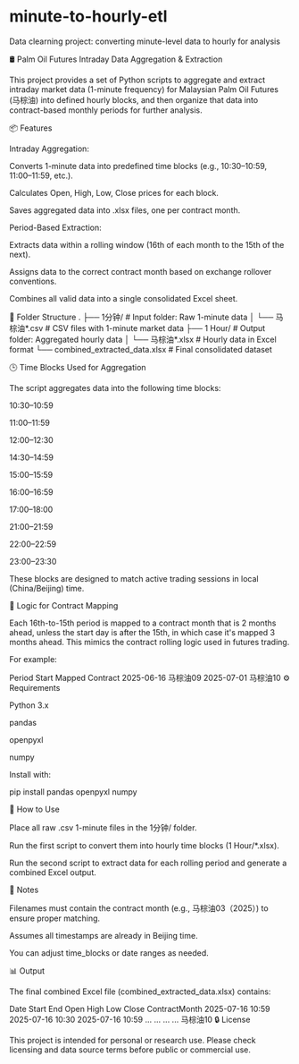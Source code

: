 # minute-to-hourly-etl
Data clearning project: converting minute-level data to hourly for analysis

🛢️ Palm Oil Futures Intraday Data Aggregation & Extraction

This project provides a set of Python scripts to aggregate and extract intraday market data (1-minute frequency) for Malaysian Palm Oil Futures (马棕油) into defined hourly blocks, and then organize that data into contract-based monthly periods for further analysis.

📦 Features

Intraday Aggregation:

Converts 1-minute data into predefined time blocks (e.g., 10:30–10:59, 11:00–11:59, etc.).

Calculates Open, High, Low, Close prices for each block.

Saves aggregated data into .xlsx files, one per contract month.

Period-Based Extraction:

Extracts data within a rolling window (16th of each month to the 15th of the next).

Assigns data to the correct contract month based on exchange rollover conventions.

Combines all valid data into a single consolidated Excel sheet.

📁 Folder Structure
.
├── 1分钟/                          # Input folder: Raw 1-minute data
│   └── 马棕油*.csv                # CSV files with 1-minute market data
├── 1 Hour/                        # Output folder: Aggregated hourly data
│   └── 马棕油*.xlsx              # Hourly data in Excel format
└── combined_extracted_data.xlsx  # Final consolidated dataset

🕒 Time Blocks Used for Aggregation

The script aggregates data into the following time blocks:

10:30–10:59

11:00–11:59

12:00–12:30

14:30–14:59

15:00–15:59

16:00–16:59

17:00–18:00

21:00–21:59

22:00–22:59

23:00–23:30

These blocks are designed to match active trading sessions in local (China/Beijing) time.

🧠 Logic for Contract Mapping

Each 16th-to-15th period is mapped to a contract month that is 2 months ahead, unless the start day is after the 15th, in which case it's mapped 3 months ahead. This mimics the contract rolling logic used in futures trading.

For example:

Period Start	Mapped Contract
2025-06-16	马棕油09
2025-07-01	马棕油10
⚙️ Requirements

Python 3.x

pandas

openpyxl

numpy

Install with:

pip install pandas openpyxl numpy

📌 How to Use

Place all raw .csv 1-minute files in the 1分钟/ folder.

Run the first script to convert them into hourly time blocks (1 Hour/*.xlsx).

Run the second script to extract data for each rolling period and generate a combined Excel output.

📝 Notes

Filenames must contain the contract month (e.g., 马棕油03（2025）) to ensure proper matching.

Assumes all timestamps are already in Beijing time.

You can adjust time_blocks or date ranges as needed.

📊 Output

The final combined Excel file (combined_extracted_data.xlsx) contains:

Date	Start	End	Open	High	Low	Close	ContractMonth
2025-07-16 10:59	2025-07-16 10:30	2025-07-16 10:59	...	...	...	...	马棕油10
🔒 License

This project is intended for personal or research use. Please check licensing and data source terms before public or commercial use.
